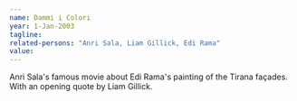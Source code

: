 ```yaml
---
name: Dammi i Colori
year: 1-Jan-2003
tagline:
related-persons: "Anri Sala, Liam Gillick, Edi Rama"
value:
---
```

Anri Sala's famous movie about Edi Rama's painting of the Tirana façades. With an opening quote by Liam Gillick.
